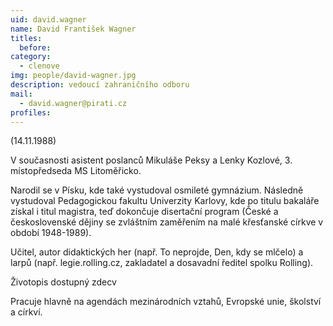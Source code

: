 ```yaml
---
uid: david.wagner
name: David František Wagner
titles:
  before:
category: 
  - clenove
img: people/david-wagner.jpg 
description: vedoucí zahraničního odboru
mail: 
  - david.wagner@pirati.cz
profiles:
---
```

 
 (14.11.1988)

V současnosti asistent poslanců Mikuláše Peksy a Lenky Kozlové, 3. místopředseda MS Litoměřicko.

Narodil se v Písku, kde také vystudoval osmileté gymnázium. Následně vystudoval Pedagogickou fakultu Univerzity Karlovy, kde po titulu bakaláře získal i titul magistra, teď dokončuje disertační program (České a československé dějiny se zvláštním zaměřením na malé křesťanské církve v období 1948-1989).

Učitel, autor didaktických her (např. To neprojde, Den, kdy se mlčelo) a larpů (např. legie.rolling.cz, zakladatel a dosavadní ředitel spolku Rolling).

Životopis dostupný zdecv

Pracuje hlavně na agendách mezinárodních vztahů, Evropské unie, školství a církví.
